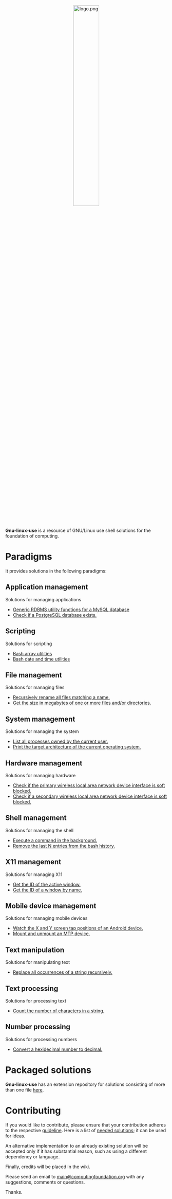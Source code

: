 
<div align='center'>
	<img src='https://raw.githubusercontent.com/computingfoundation/gnu-linux-use/images/logo.png' width='40%' alt='logo.png'>
</div>
<br><br><br>

**Gnu-linux-use** is a resource of GNU/Linux use shell solutions for the foundation of computing.

# Paradigms

It provides solutions in the following paradigms:

## Application management

Solutions for managing applications

* [Generic RDBMS utility functions for a MySQL database](functions_scripts/application_management/database/mysqldbutils)
* [Check if a PostgreSQL database exists.](one-liners/application_management/database/postgresql-database.one-liners)

## Scripting

Solutions for scripting

* [Bash array utilities](functions_scripts/scripting/bash/arrayutils.bash)
* [Bash date and time utilities](functions_scripts/scripting/bash/dateandtimeutils.bash)

## File management

Solutions for managing files

* [Recursively rename all files matching a name.](scripts/file_management/file_name_manipulation/recren)
* [Get the size in megabytes of one or more files and/or directories.](one-liners/file_management-output_only/file_information/file-property-information-retrieval.one-liners)

## System management

Solutions for managing the system

* [List all processes owned by the current user.](aliases/system_management-output_only/process_information/process-general-information-retrieval.aliases)
* [Print the target architecture of the current operating system.](one-liners/system_management-output_only/operating_system_information/operating-system-property-information-retrieval.one-liners)

## Hardware management

Solutions for managing hardware

* [Check if the primary wireless local area network device interface is soft blocked.](scripts/hardware_management-output_only/device_information/iswlanblocked)
* [Check if a secondary wireless local area network device interface is soft blocked.](scripts/hardware_management-output_only/device_information/issecondarywlanblocked)

## Shell management

Solutions for managing the shell

* [Execute a command in the background.](scripts/shell_management-modules/process_management/execinbg)
* [Remove the last N entries from the bash history.](scripts/shell_management/history_management/remvlastnentriesfrombashhist)

## X11 management

Solutions for managing X11

* [Get the ID of the active window.](scripts/x11_management-output_only/window_property_information/getactvwindid)
* [Get the ID of a window by name.](scripts/x11_management-output_only/window_property_information/getwindidbyname)

## Mobile device management

Solutions for managing mobile devices

* [Watch the X and Y screen tap positions of an Android device.](scripts/mobile_device_management-android/hardware_management/watchandroiddevscreentappos)
* [Mount and unmount an MTP device.](scripts/mobile_device_management-generic/mounting/mntmtp)

## Text manipulation

Solutions for manipulating text

* [Replace all occurrences of a string recursively.](scripts/text_manipulation/matching/replrecr)

## Text processing

Solutions for processing text

* [Count the number of characters in a string.](aliases/text_processing/numeric_processing/basic-numberic-processing.aliases)

## Number processing

Solutions for processing numbers

* [Convert a hexidecimal number to decimal.](aliases/number_processing/conversion/base-conversion.aliases)

# Packaged solutions

**Gnu-linux-use** has an extension repository for solutions consisting of more than one file [here](https://github.com/computingfoundation/gnu-linux-use.packaged-solutions).

# Contributing

If you would like to contribute, please ensure that your contribution adheres to the respective [guideline](https://github.com/computingfoundation/gnu-linux-use/wiki). Here is a list of [needed solutions](https://github.com/computingfoundation/gnu-linux-use/wiki/Needed-solutions); it can be used for ideas.

An alternative implementation to an already existing solution will be accepted only if it has substantial reason, such as using a different dependency or language.

Finally, credits will be placed in the wiki.

Please send an email to main@computingfoundation.org with any suggestions, comments or questions.

Thanks.

